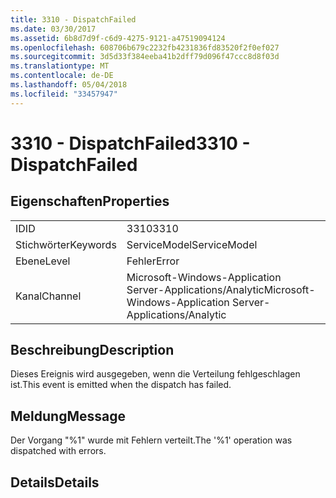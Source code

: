 ```yaml
---
title: 3310 - DispatchFailed
ms.date: 03/30/2017
ms.assetid: 6b8d7d9f-c6d9-4275-9121-a47519094124
ms.openlocfilehash: 608706b679c2232fb4231836fd83520f2f0ef027
ms.sourcegitcommit: 3d5d33f384eeba41b2dff79d096f47ccc8d8f03d
ms.translationtype: MT
ms.contentlocale: de-DE
ms.lasthandoff: 05/04/2018
ms.locfileid: "33457947"
---
```

# <a name="3310---dispatchfailed"></a><span data-ttu-id="c0eef-102">3310 - DispatchFailed</span><span class="sxs-lookup"><span data-stu-id="c0eef-102">3310 - DispatchFailed</span></span>
## <a name="properties"></a><span data-ttu-id="c0eef-103">Eigenschaften</span><span class="sxs-lookup"><span data-stu-id="c0eef-103">Properties</span></span>  
  
|||  
|-|-|  
|<span data-ttu-id="c0eef-104">ID</span><span class="sxs-lookup"><span data-stu-id="c0eef-104">ID</span></span>|<span data-ttu-id="c0eef-105">3310</span><span class="sxs-lookup"><span data-stu-id="c0eef-105">3310</span></span>|  
|<span data-ttu-id="c0eef-106">Stichwörter</span><span class="sxs-lookup"><span data-stu-id="c0eef-106">Keywords</span></span>|<span data-ttu-id="c0eef-107">ServiceModel</span><span class="sxs-lookup"><span data-stu-id="c0eef-107">ServiceModel</span></span>|  
|<span data-ttu-id="c0eef-108">Ebene</span><span class="sxs-lookup"><span data-stu-id="c0eef-108">Level</span></span>|<span data-ttu-id="c0eef-109">Fehler</span><span class="sxs-lookup"><span data-stu-id="c0eef-109">Error</span></span>|  
|<span data-ttu-id="c0eef-110">Kanal</span><span class="sxs-lookup"><span data-stu-id="c0eef-110">Channel</span></span>|<span data-ttu-id="c0eef-111">Microsoft-Windows-Application Server-Applications/Analytic</span><span class="sxs-lookup"><span data-stu-id="c0eef-111">Microsoft-Windows-Application Server-Applications/Analytic</span></span>|  
  
## <a name="description"></a><span data-ttu-id="c0eef-112">Beschreibung</span><span class="sxs-lookup"><span data-stu-id="c0eef-112">Description</span></span>  
 <span data-ttu-id="c0eef-113">Dieses Ereignis wird ausgegeben, wenn die Verteilung fehlgeschlagen ist.</span><span class="sxs-lookup"><span data-stu-id="c0eef-113">This event is emitted when the dispatch has failed.</span></span>  
  
## <a name="message"></a><span data-ttu-id="c0eef-114">Meldung</span><span class="sxs-lookup"><span data-stu-id="c0eef-114">Message</span></span>  
 <span data-ttu-id="c0eef-115">Der Vorgang "%1" wurde mit Fehlern verteilt.</span><span class="sxs-lookup"><span data-stu-id="c0eef-115">The '%1' operation was dispatched with errors.</span></span>  
  
## <a name="details"></a><span data-ttu-id="c0eef-116">Details</span><span class="sxs-lookup"><span data-stu-id="c0eef-116">Details</span></span>
